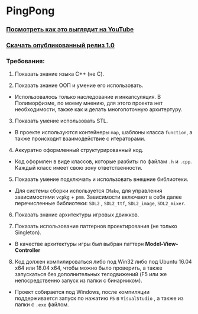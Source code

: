 
# PingPong

### [Посмотреть как это выглядит на YouTube](https://youtu.be/COil22iG_zE)

### [Скачать опубликованный релиз 1.0](https://github.com/Darkwood9612/PingPong/releases/tag/1.0)

### Требования: 
 1. Показать знание языка C++ (не С).
 
 2. Показать знание ООП и умение его использовать.
 * Использовалось только наследование и инкапсуляция. В Полиморфизме, по моему мнению, для этого проекта нет необходимости, также как и делать многопоточную архитертуру.  
 
 3. Показать умение использовать STL.
 * В проекте используются контейнеры `map`, шаблоны класса `function`,  а также происходит взаимодействие с итераторами.
 
 4. Аккуратно оформленный структурированный код.
 * Код оформлен в виде классов, которые разбиты по файлам  `.h` и `.cpp`. Каждый класс имеет свою зону ответственности. 
 
 5. Показать умение подключать и использовать внешние библиотеки.
 * Для системы сборки используется `CMake`, для управления зависимостями `vcpkg` + `pmm`. Зависимости включают в себя далее перечисленные библиотеки: `SDL2` , `SDL2_ttf`,  `SDL2_image`,  `SDL2_mixer`.
 
 6. Показать знание архитектуры игровых движков.
 
 7. Показать использование паттернов проектирования (не только Singleton). 
 * В качестве архитектуры игры был выбран паттерн **Model-View-Controller**

 8. Код должен компилироваться либо под Win32 либо под Ubuntu 16.04 x64 или 18.04 x64, чтобы можно было проверить, а также запускаться без дополнительных телодвижений (F5 или же непосредственно запуск из папки с бинарником).
 * Проект собирается под Windows, после компиляции поддерживается запуск по нажатию `F5` в `VisualStudio` , а также из папки с `.exe` файлом.

